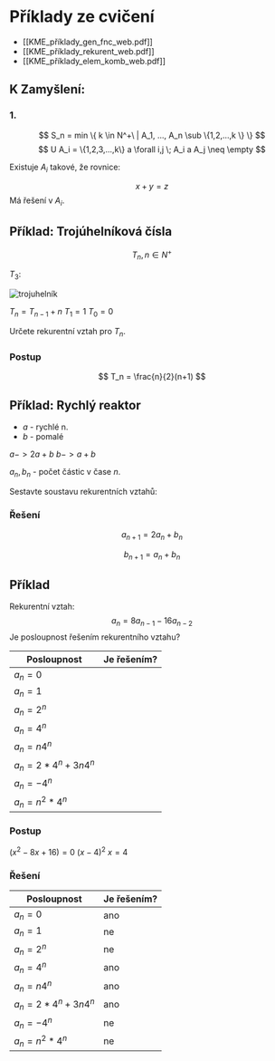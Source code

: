 # Příklady ze cvičení

- [[KME_příklady_gen_fnc_web.pdf]]
- [[KME_příklady_rekurent_web.pdf]]
- [[KME_příklady_elem_komb_web.pdf]]

## K Zamyšlení:
### 1.

$$
S_n = min \{
k \in N^+\ | 
A_1, ..., A_n \sub \{1,2,...,k \}
\}
$$
$$
U A_i = \{1,2,3,...,k\} a \forall i,j \; A_i a A_j \neq \empty
$$

Existuje $A_i$ takové, že rovnice:

$$
x+y=z
$$
Má řešení v $A_i$.

## Příklad: Trojúhelníková čísla

$$
T_n , 
n \in N^+
$$

$T_3$:

![trojuhelník](https://e7.pngegg.com/pngimages/713/24/png-clipart-triangle-critical-graph-graph-theory-graph-of-a-function-triangle-angle-triangle.png)

$T_n = T_{n-1} + n$
$T_1 = 1$
$T_0 = 0$

Určete rekurentní vztah pro $T_n$.
### Postup

$$
T_n = \frac{n}{2}(n+1)
$$
## Příklad: Rychlý reaktor

- $a$ - rychlé n.
- $b$ - pomalé

$a -> 2a + b$
$b -> a + b$

$a_n, b_n$ - počet částic v čase $n$.

Sestavte soustavu rekurentních vztahů:
### Řešení
$$
a_{n+1} = 2a_n + b_n
$$

$$
b_{n+1} = a_n + b_n
$$

## Příklad
Rekurentní vztah:
$$
a_n = 8a_{n-1} - 16 a_{n-2}
$$
Je posloupnost řešením rekurentního vztahu?

| Posloupnost           | Je řešením? |
| --------------------- | ----------- |
| $a_n = 0$             |             |
| $a_n = 1$             |             |
| $a_n = 2^n$           |             |
| $a_n = 4^n$           |             |
| $a_n = n4^n$          |             |
| $a_n = 2*4^n + 3n4^n$ |             |
| $a_n = -4^n$          |             |
| $a_n = n^2*4^n$       |             |
### Postup

$(x^2-8x+16) = 0$
$(x-4)^2$
$x =4$

### Řešení
| Posloupnost           | Je řešením? |
| --------------------- | ----------- |
| $a_n = 0$             | ano         |
| $a_n = 1$             | ne          |
| $a_n = 2^n$           | ne          |
| $a_n = 4^n$           | ano         |
| $a_n = n4^n$          | ano         |
| $a_n = 2*4^n + 3n4^n$ | ano         |
| $a_n = -4^n$          | ne          |
| $a_n = n^2*4^n$       | ne          |